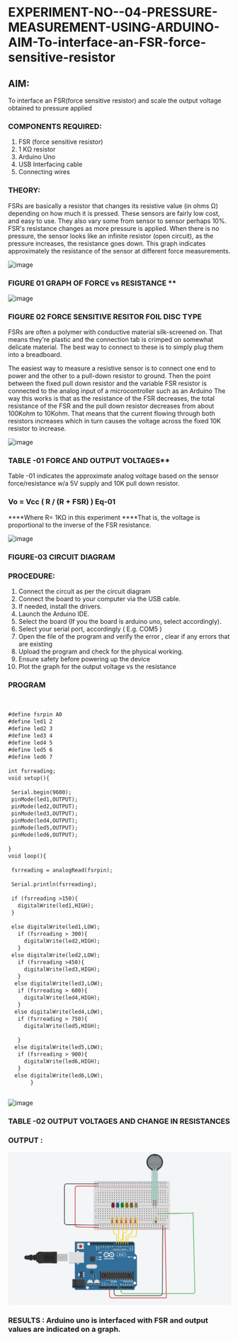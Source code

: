 # EXPERIMENT-NO--04-PRESSURE-MEASUREMENT-USING-ARDUINO-AIM-To-interface-an-FSR-force-sensitive-resistor


## AIM: 
To interface an FSR(force sensitive resistor) and scale the output voltage obtained to pressure applied 
 
### COMPONENTS REQUIRED:
1.	FSR  (force sensitive resistor)
2.	1 KΩ resistor 
3.	Arduino Uno 
4.	USB Interfacing cable 
5.	Connecting wires 


### THEORY: 
FSRs are basically a resistor that changes its resistive value (in ohms Ω) depending on how much it is pressed. These sensors are fairly low cost, and easy to use. They also vary some from sensor to sensor perhaps 10%. FSR's resistance changes as more pressure is applied. When there is no pressure, the sensor looks like an infinite resistor (open circuit), as the pressure increases, the resistance goes down. This graph indicates approximately the resistance of the sensor at different force measurements.
 

![image](https://user-images.githubusercontent.com/36288975/163532939-d6888ae1-4068-4d83-86a7-fc4c32d5179e.png)

### FIGURE 01 GRAPH OF FORCE vs RESISTANCE **




![image](https://user-images.githubusercontent.com/36288975/163532957-82d57567-a1c3-48c5-8a87-7ea66d6fca49.png)




### FIGURE 02 FORCE SENSITIVE RESITOR FOIL DISC TYPE  

FSRs are often a polymer with conductive material silk-screened on. That means they're plastic and the connection tab is crimped on somewhat delicate material. The best way to connect to these is to simply plug them into a breadboard.

The easiest way to measure a resistive sensor is to connect one end to power and the other to a pull-down resistor to ground. Then the point between the fixed pull down resistor and the variable FSR resistor is connected to the analog input of a microcontroller such as an Arduino The way this works is that as the resistance of the FSR decreases, the total resistance of the FSR and the pull down resistor decreases from about 100Kohm to 10Kohm. That means that the current flowing through both resistors increases which in turn causes the voltage across the fixed 10K resistor to increase.

 ![image](https://user-images.githubusercontent.com/36288975/163532972-2b909551-12c9-485d-adb1-d1e988d557bd.png)

### TABLE -01 FORCE AND OUTPUT VOLTAGES**
	
  Table -01 indicates the approximate analog voltage based on the sensor force/resistance w/a 5V supply and 10K pull down resistor.

### Vo = Vcc ( R / (R + FSR) )								Eq-01

****Where R= 1KΩ in this experiment 
****That is, the voltage is proportional to the inverse of the FSR resistance.










![image](https://user-images.githubusercontent.com/36288975/163532979-a2a5cb5c-f495-442c-843e-bebb82737a35.png)



### FIGURE-03 CIRCUIT DIAGRAM



### PROCEDURE:
1.	Connect the circuit as per the circuit diagram 
2.	Connect the board to your computer via the USB cable.
3.	If needed, install the drivers.
4.	Launch the Arduino IDE.
5.	Select the board (If you the board is arduino uno, select accordingly).
6.	Select your serial port, accordingly ( E.g. COM5 )
7.	Open the file of the program  and verify the error , clear if any errors that are existing 
8.	Upload the program and check for the physical working. 
9.	Ensure safety before powering up the device 
10.	Plot the graph for the output voltage vs the resistance 


### PROGRAM 
 
 ```
 

#define fsrpin A0
#define led1 2
#define led2 3
#define led3 4
#define led4 5
#define led5 6
#define led6 7

int fsrreading;
void setup(){

  Serial.begin(9600);
  pinMode(led1,OUTPUT);
  pinMode(led2,OUTPUT);
  pinMode(led3,OUTPUT);
  pinMode(led4,OUTPUT);
  pinMode(led5,OUTPUT);
  pinMode(led6,OUTPUT);
  
}
void loop(){
  
  fsrreading = analogRead(fsrpin);
  
  Serial.println(fsrreading);
  
  if (fsrreading >150){
    digitalWrite(led1,HIGH);
  }
    
  else digitalWrite(led1,LOW);
    if (fsrreading > 300){
      digitalWrite(led2,HIGH);
    }
  else digitalWrite(led2,LOW);
  	if (fsrreading >450){
      digitalWrite(led3,HIGH);
    }
   else digitalWrite(led3,LOW);
    if (fsrreading > 600){
      digitalWrite(led4,HIGH);
    }
   else digitalWrite(led4,LOW);
    if (fsrreading > 750){
      digitalWrite(led5,HIGH);
      
    }
   else digitalWrite(led5,LOW);
    if (fsrreading > 900){
      digitalWrite(led6,HIGH);
    }
   else digitalWrite(led6,LOW);
        }
  
 ```
 
 
 
 
 
 
 
 
 
 
 
 
 
 
 
 
 
 

![image](https://user-images.githubusercontent.com/36288975/163533136-5f8d00f2-8456-4d46-b243-d94d45f83eee.png)

### TABLE -02 OUTPUT VOLTAGES AND CHANGE IN RESISTANCES



### OUTPUT :

![](li8_resistance.jpg)











### RESULTS : Arduino uno is interfaced with FSR and output values are indicated on a graph.
